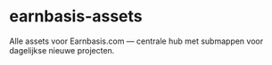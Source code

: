 # earnbasis-assets
Alle assets voor Earnbasis.com — centrale hub met submappen voor dagelijkse nieuwe projecten.
